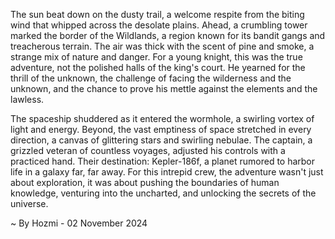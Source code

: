 
The sun beat down on the dusty trail, a welcome respite from the biting wind that whipped across the desolate plains. Ahead, a crumbling tower marked the border of the Wildlands, a region known for its bandit gangs and treacherous terrain. The air was thick with the scent of pine and smoke, a strange mix of nature and danger. For a young knight, this was the true adventure, not the polished halls of the king's court. He yearned for the thrill of the unknown, the challenge of facing the wilderness and the unknown, and the chance to prove his mettle against the elements and the lawless.

The spaceship shuddered as it entered the wormhole, a swirling vortex of light and energy. Beyond, the vast emptiness of space stretched in every direction, a canvas of glittering stars and swirling nebulae. The captain, a grizzled veteran of countless voyages, adjusted his controls with a practiced hand. Their destination: Kepler-186f, a planet rumored to harbor life in a galaxy far, far away. For this intrepid crew, the adventure wasn't just about exploration, it was about pushing the boundaries of human knowledge, venturing into the uncharted, and unlocking the secrets of the universe. 

~ By Hozmi - 02 November 2024
